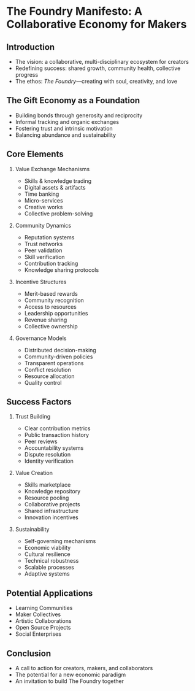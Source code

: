 # The Foundry Manifesto: A Collaborative Economy for Makers

## Introduction

- The vision: a collaborative, multi-disciplinary ecosystem for creators
- Redefining success: shared growth, community health, collective progress
- The ethos: _The Foundry_—creating with soul, creativity, and love

## The Gift Economy as a Foundation

- Building bonds through generosity and reciprocity
- Informal tracking and organic exchanges
- Fostering trust and intrinsic motivation
- Balancing abundance and sustainability

## Core Elements

1. Value Exchange Mechanisms

   - Skills & knowledge trading
   - Digital assets & artifacts
   - Time banking
   - Micro-services
   - Creative works
   - Collective problem-solving

2. Community Dynamics

   - Reputation systems
   - Trust networks
   - Peer validation
   - Skill verification
   - Contribution tracking
   - Knowledge sharing protocols

3. Incentive Structures

   - Merit-based rewards
   - Community recognition
   - Access to resources
   - Leadership opportunities
   - Revenue sharing
   - Collective ownership

4. Governance Models
   - Distributed decision-making
   - Community-driven policies
   - Transparent operations
   - Conflict resolution
   - Resource allocation
   - Quality control

## Success Factors

1. Trust Building

   - Clear contribution metrics
   - Public transaction history
   - Peer reviews
   - Accountability systems
   - Dispute resolution
   - Identity verification

2. Value Creation

   - Skills marketplace
   - Knowledge repository
   - Resource pooling
   - Collaborative projects
   - Shared infrastructure
   - Innovation incentives

3. Sustainability
   - Self-governing mechanisms
   - Economic viability
   - Cultural resilience
   - Technical robustness
   - Scalable processes
   - Adaptive systems

## Potential Applications

- Learning Communities
- Maker Collectives
- Artistic Collaborations
- Open Source Projects
- Social Enterprises

## Conclusion

- A call to action for creators, makers, and collaborators
- The potential for a new economic paradigm
- An invitation to build The Foundry together
